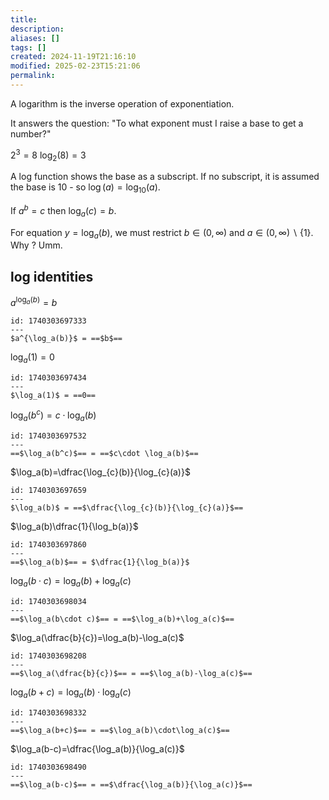 ```yaml
---
title: 
description: 
aliases: []
tags: []
created: 2024-11-19T21:16:10
modified: 2025-02-23T15:21:06
permalink:
---
```



A logarithm is the inverse operation of exponentiation.

It answers the question: "To what exponent must I raise a base to get a number?"

$2^3=8$
$\log_2(8)=3$



A log function shows the base as a subscript. If no subscript, it is assumed the base is 10 - so $\log(a)=\log_{10}(a)$.


If $a^b=c$ then $\log_a(c)=b$.


For equation $y=\log_a(b)$, we must restrict $b\in(0,\infty)$ and $a\in(0,\infty) \backslash \{1\}$. Why ? Umm.

## log identities

$a^{\log_a(b)}=b$

```anki
id: 1740303697333
---
$a^{\log_a(b)}$ = ==$b$==
```

$\log_a(1)=0$

```anki
id: 1740303697434
---
$\log_a(1)$ = ==0==
```

$\log_a(b^c)=c\cdot \log_a(b)$

```anki
id: 1740303697532
---
==$\log_a(b^c)$== = ==$c\cdot \log_a(b)$==
```

$\log_a(b)=\dfrac{\log_{c}(b)}{\log_{c}(a)}$

```anki
id: 1740303697659
---
$\log_a(b)$ = ==$\dfrac{\log_{c}(b)}{\log_{c}(a)}$==
```

$\log_a(b)\dfrac{1}{\log_b(a)}$

```anki
id: 1740303697860
---
==$\log_a(b)$== = $\dfrac{1}{\log_b(a)}$
```

$\log_a(b\cdot c)=\log_a(b)+\log_a(c)$

```anki
id: 1740303698034
---
==$\log_a(b\cdot c)$== = ==$\log_a(b)+\log_a(c)$==
```

$\log_a(\dfrac{b}{c})=\log_a(b)-\log_a(c)$

```anki
id: 1740303698208
---
==$\log_a(\dfrac{b}{c})$== = ==$\log_a(b)-\log_a(c)$==
```

$\log_a(b+c)=\log_a(b)\cdot\log_a(c)$

```anki
id: 1740303698332
---
==$\log_a(b+c)$== = ==$\log_a(b)\cdot\log_a(c)$==
```

$\log_a(b-c)=\dfrac{\log_a(b)}{\log_a(c)}$

```anki
id: 1740303698490
---
==$\log_a(b-c)$== = ==$\dfrac{\log_a(b)}{\log_a(c)}$==
```

